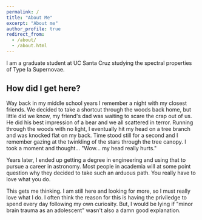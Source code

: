 ```yaml
---
permalink: /
title: "About Me"
excerpt: "About me"
author_profile: true
redirect_from: 
  - /about/
  - /about.html
---
```


I am a graduate student at UC Santa Cruz studying the spectral properties of Type Ia Supernovae.

How did I get here?
-------------------

Way back in my middle school years I remember a night with my closest friends. We decided to take a shortcut through the woods back home, but little did we know, my friend's dad was waiting to scare the crap out of us. He did his best impression of a bear and we all scattered in terror. Running through the woods with no light, I eventually hit my head on a tree branch and was knocked flat on my back. Time stood still for a second and I remember gazing at the twinkling of the stars through the tree canopy. I took a moment and thought... "Wow... my head really hurts." 

Years later, I ended up getting a degree in engineering and using that to pursue a career in astronomy. Most people in academia will at some point question why they decided to take such an arduous path. You really have to love what you do. 

This gets me thinking. I am still here and looking for more, so I must really love what I do. I often think the reason for this is having the priviledge to spend every day following my own curiosity. But, I would be lying if "minor brain trauma as an adolescent" wasn't also a damn good explanation.